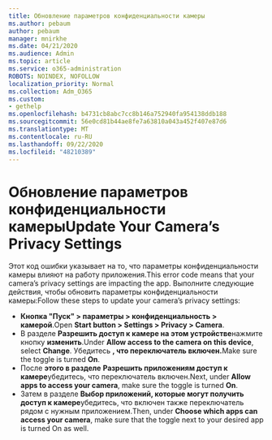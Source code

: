 ```yaml
---
title: Обновление параметров конфиденциальности камеры
ms.author: pebaum
author: pebaum
manager: mnirkhe
ms.date: 04/21/2020
ms.audience: Admin
ms.topic: article
ms.service: o365-administration
ROBOTS: NOINDEX, NOFOLLOW
localization_priority: Normal
ms.collection: Adm_O365
ms.custom:
- gethelp
ms.openlocfilehash: b4731cb8abc7cc8b146a752940fa954138ddb188
ms.sourcegitcommit: 56e0cd81b44ae8fe7a63810a043a452f407e87d6
ms.translationtype: MT
ms.contentlocale: ru-RU
ms.lasthandoff: 09/22/2020
ms.locfileid: "48210389"
---
```

# <a name="update-your-cameras-privacy-settings"></a><span data-ttu-id="f17dd-102">Обновление параметров конфиденциальности камеры</span><span class="sxs-lookup"><span data-stu-id="f17dd-102">Update Your Camera’s Privacy Settings</span></span>

<span data-ttu-id="f17dd-103">Этот код ошибки указывает на то, что параметры конфиденциальности камеры влияют на работу приложения.</span><span class="sxs-lookup"><span data-stu-id="f17dd-103">This error code means that your camera’s privacy settings are impacting the app.</span></span> <span data-ttu-id="f17dd-104">Выполните следующие действия, чтобы обновить параметры конфиденциальности камеры:</span><span class="sxs-lookup"><span data-stu-id="f17dd-104">Follow these steps to update your camera’s privacy settings:</span></span>

- <span data-ttu-id="f17dd-105">**Кнопка "Пуск" > параметры > конфиденциальность > камерой**.</span><span class="sxs-lookup"><span data-stu-id="f17dd-105">Open **Start button > Settings > Privacy > Camera**.</span></span>
- <span data-ttu-id="f17dd-106">В разделе **Разрешить доступ к камере на этом устройстве**нажмите кнопку **изменить**.</span><span class="sxs-lookup"><span data-stu-id="f17dd-106">Under **Allow access to the camera on this device**, select **Change**.</span></span> <span data-ttu-id="f17dd-107">Убедитесь **, что переключатель включен.**</span><span class="sxs-lookup"><span data-stu-id="f17dd-107">Make sure the toggle is turned **On**.</span></span>
- <span data-ttu-id="f17dd-108">После **этого в разделе** **Разрешить приложениям доступ к камере**убедитесь, что переключатель включен.</span><span class="sxs-lookup"><span data-stu-id="f17dd-108">Next, under **Allow apps to access your camera**, make sure the toggle is turned **On**.</span></span>
- <span data-ttu-id="f17dd-109">Затем в разделе **Выбор приложений, которые могут получить доступ к камере**убедитесь, что включен также переключатель рядом с нужным приложением.</span><span class="sxs-lookup"><span data-stu-id="f17dd-109">Then, under **Choose which apps can access your camera**, make sure that the toggle next to your desired app is turned On as well.</span></span>
